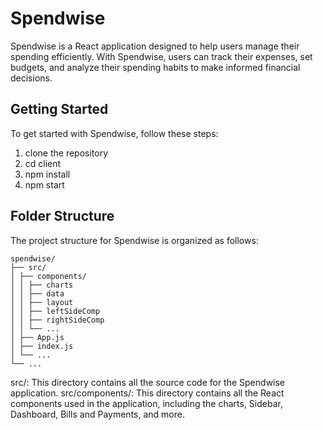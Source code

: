 # Spendwise

Spendwise is a React application designed to help users manage their spending efficiently. With Spendwise, users can track their expenses, set budgets, and analyze their spending habits to make informed financial decisions.

## Getting Started

To get started with Spendwise, follow these steps:

1. clone the repository
2. cd client
3. npm install
4. npm start

## Folder Structure

The project structure for Spendwise is organized as follows:

```
spendwise/
├── src/
│ ├── components/
│ │ ├── charts
│ │ ├── data
│ │ ├── layout
│ │ ├── leftSideComp
│ │ ├── rightSideComp
│ │ └── ...
│ ├── App.js
│ ├── index.js
│ └── ...
└── ...
```

src/: This directory contains all the source code for the Spendwise application.
src/components/: This directory contains all the React components used in the application, including the charts, Sidebar, Dashboard, Bills and Payments, and more.

